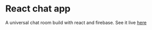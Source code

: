 # React chat app
A universal chat room build with react and firebase. See it live [here](https://mahadhameed095.github.io/react-chat-app/)
